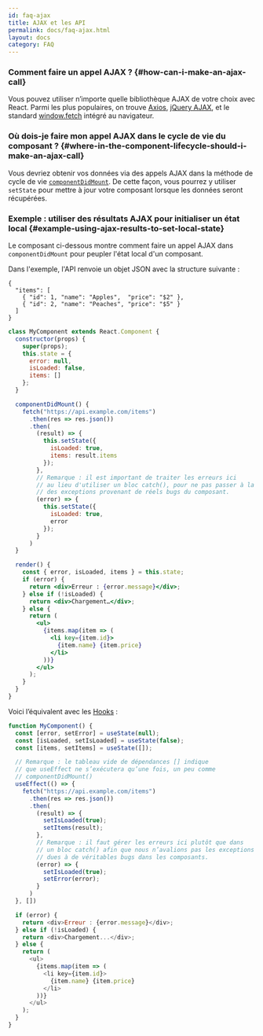 ```yaml
---
id: faq-ajax
title: AJAX et les API
permalink: docs/faq-ajax.html
layout: docs
category: FAQ
---
```


### Comment faire un appel AJAX ? {#how-can-i-make-an-ajax-call}

Vous pouvez utiliser n’importe quelle bibliothèque AJAX de votre choix avec React. Parmi les plus populaires, on trouve [Axios](https://github.com/axios/axios), [jQuery AJAX](https://api.jquery.com/jQuery.ajax/), et le standard [window.fetch](https://developer.mozilla.org/fr/docs/Web/API/Fetch_API) intégré au navigateur.

### Où dois-je faire mon appel AJAX dans le cycle de vie du composant ? {#where-in-the-component-lifecycle-should-i-make-an-ajax-call}

Vous devriez obtenir vos données via des appels AJAX dans la méthode de cycle de vie [`componentDidMount`](/docs/react-component.html#mounting). De cette façon, vous pourrez y utiliser `setState` pour mettre à jour votre composant lorsque les données seront récupérées.

### Exemple : utiliser des résultats AJAX pour initialiser un état local {#example-using-ajax-results-to-set-local-state}

Le composant ci-dessous montre comment faire un appel AJAX dans `componentDidMount` pour peupler l'état local d'un composant.

Dans l'exemple, l'API renvoie un objet JSON avec la structure suivante :

```
{
  "items": [
    { "id": 1, "name": "Apples",  "price": "$2" },
    { "id": 2, "name": "Peaches", "price": "$5" }
  ]
}
```

```jsx
class MyComponent extends React.Component {
  constructor(props) {
    super(props);
    this.state = {
      error: null,
      isLoaded: false,
      items: []
    };
  }

  componentDidMount() {
    fetch("https://api.example.com/items")
      .then(res => res.json())
      .then(
        (result) => {
          this.setState({
            isLoaded: true,
            items: result.items
          });
        },
        // Remarque : il est important de traiter les erreurs ici
        // au lieu d'utiliser un bloc catch(), pour ne pas passer à la trappe
        // des exceptions provenant de réels bugs du composant.
        (error) => {
          this.setState({
            isLoaded: true,
            error
          });
        }
      )
  }

  render() {
    const { error, isLoaded, items } = this.state;
    if (error) {
      return <div>Erreur : {error.message}</div>;
    } else if (!isLoaded) {
      return <div>Chargement…</div>;
    } else {
      return (
        <ul>
          {items.map(item => (
            <li key={item.id}>
              {item.name} {item.price}
            </li>
          ))}
        </ul>
      );
    }
  }
}
```

Voici l’équivalent avec les [Hooks](/docs/hooks-intro.html) :

```js
function MyComponent() {
  const [error, setError] = useState(null);
  const [isLoaded, setIsLoaded] = useState(false);
  const [items, setItems] = useState([]);

  // Remarque : le tableau vide de dépendances [] indique
  // que useEffect ne s’exécutera qu’une fois, un peu comme
  // componentDidMount()
  useEffect(() => {
    fetch("https://api.example.com/items")
      .then(res => res.json())
      .then(
        (result) => {
          setIsLoaded(true);
          setItems(result);
        },
        // Remarque : il faut gérer les erreurs ici plutôt que dans
        // un bloc catch() afin que nous n’avalions pas les exceptions
        // dues à de véritables bugs dans les composants.
        (error) => {
          setIsLoaded(true);
          setError(error);
        }
      )
  }, [])

  if (error) {
    return <div>Erreur : {error.message}</div>;
  } else if (!isLoaded) {
    return <div>Chargement...</div>;
  } else {
    return (
      <ul>
        {items.map(item => (
          <li key={item.id}>
            {item.name} {item.price}
          </li>
        ))}
      </ul>
    );
  }
}
```

